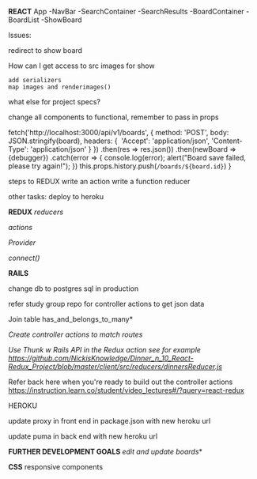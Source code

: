 **REACT**
App
-NavBar
 -SearchContainer
  -SearchResults
 -BoardContainer
  -BoardList
  -ShowBoard

  Issues:

  redirect to show board

  How can I get access to src images for show

    add serializers
    map images and renderimages()
    
  what else for project specs?

  change all components to functional, remember to pass in props


  fetch('http://localhost:3000/api/v1/boards', {
      method: 'POST',
      body: JSON.stringify(board),
      headers: { 
        'Accept': 'application/json',
        'Content-Type': 'application/json'
      }
    })
    .then(res => res.json())
    .then(newBoard => {debugger})
    .catch(error => {
        console.log(error);
        alert("Board save failed, please try again!");
    })
  this.props.history.push(`/boards/${board.id}`)
}









steps to REDUX
write an action
write a function reducer

other tasks:
deploy to heroku

**REDUX**
*reducers*

*actions*

*Provider*

*connect()*

**RAILS**

change db to postgres sql in production

refer study group repo for controller actions to get json data

Join table
has_and_belongs_to_many*

*Create controller actions to match routes*

*Use Thunk w Rails API in the Redux action see for example https://github.com/NickisKnowledge/Dinner_n_10_React-Redux_Project/blob/master/client/src/reducers/dinnersReducer.js*

Refer back here when you're ready to build out the controller actions https://instruction.learn.co/student/video_lectures#/?query=react-redux

HEROKU

update proxy in front end in package.json  with new heroku url

update puma in back end with new heroku url

**FURTHER DEVELOPMENT GOALS**
*edit and update boards**


**CSS**
responsive components
